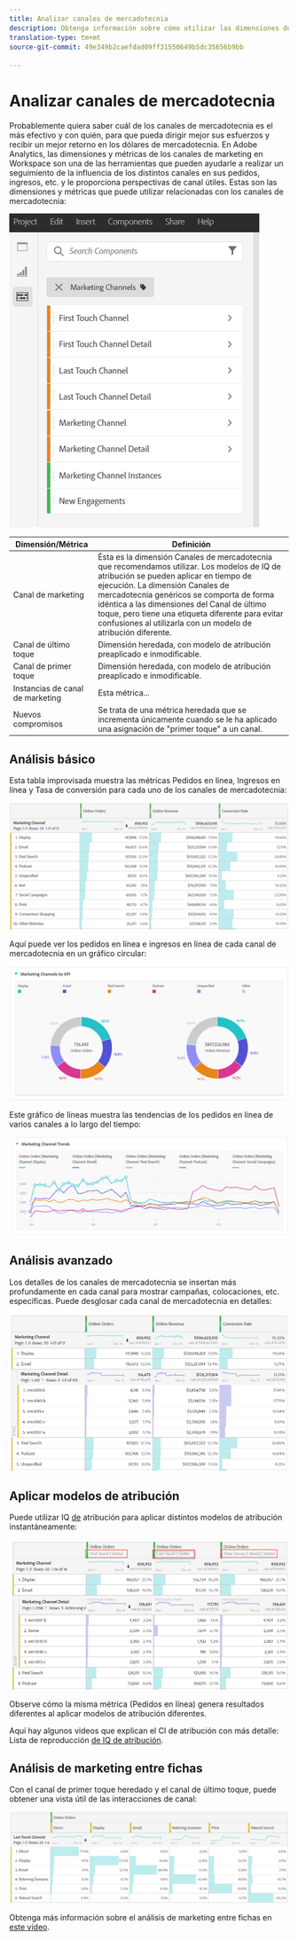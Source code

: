 ```yaml
---
title: Analizar canales de mercadotecnia
description: Obtenga información sobre cómo utilizar las dimensiones de los canales de mercadotecnia en Workspace.
translation-type: tm+mt
source-git-commit: 49e349b2caefdad09ff31550649b5dc35656b9bb

---
```



# Analizar canales de mercadotecnia

Probablemente quiera saber cuál de los canales de mercadotecnia es el más efectivo y con quién, para que pueda dirigir mejor sus esfuerzos y recibir un mejor retorno en los dólares de mercadotecnia. En Adobe Analytics, las dimensiones y métricas de los canales de marketing en Workspace son una de las herramientas que pueden ayudarle a realizar un seguimiento de la influencia de los distintos canales en sus pedidos, ingresos, etc. y le proporciona perspectivas de canal útiles. Estas son las dimensiones y métricas que puede utilizar relacionadas con los canales de mercadotecnia:

![](assets/mc-dims.png)

| Dimensión/Métrica | Definición |
|---|---|
| Canal de marketing | Ésta es la dimensión Canales de mercadotecnia que recomendamos utilizar. Los modelos de IQ de atribución se pueden aplicar en tiempo de ejecución. La dimensión Canales de mercadotecnia genéricos se comporta de forma idéntica a las dimensiones del Canal de último toque, pero tiene una etiqueta diferente para evitar confusiones al utilizarla con un modelo de atribución diferente. |
| Canal de último toque | Dimensión heredada, con modelo de atribución preaplicado e inmodificable. |
| Canal de primer toque | Dimensión heredada, con modelo de atribución preaplicado e inmodificable. |
| Instancias de canal de marketing | Esta métrica... |
| Nuevos compromisos | Se trata de una métrica heredada que se incrementa únicamente cuando se le ha aplicado una asignación de &quot;primer toque&quot; a un canal. |

## Análisis básico

Esta tabla improvisada muestra las métricas Pedidos en línea, Ingresos en línea y Tasa de conversión para cada uno de los canales de mercadotecnia:

![](assets/mc-viz1.png)

Aquí puede ver los pedidos en línea e ingresos en línea de cada canal de mercadotecnia en un gráfico circular:

![](assets/mc-viz2.png)

Este gráfico de líneas muestra las tendencias de los pedidos en línea de varios canales a lo largo del tiempo:

![](assets/mc-viz3.png)

## Análisis avanzado

Los detalles de los canales de mercadotecnia se insertan más profundamente en cada canal para mostrar campañas, colocaciones, etc. específicas. Puede desglosar cada canal de mercadotecnia en detalles:

![](assets/mc-viz4.png)

## Aplicar modelos de atribución

Puede utilizar IQ [de](https://docs.adobe.com/content/help/en/analytics/analyze/analysis-workspace/panels/attribution/use-attribution.html) atribución para aplicar distintos modelos de atribución instantáneamente:

![](assets/mc-viz5.png)

Observe cómo la misma métrica (Pedidos en línea) genera resultados diferentes al aplicar modelos de atribución diferentes.

Aquí hay algunos videos que explican el CI de atribución con más detalle: Lista de reproducción [de IQ de atribución](https://www.youtube.com/playlist?list=PL2tCx83mn7GuDzYEZ8jQlaScruZr3tBTR).

## Análisis de marketing entre fichas

Con el canal de primer toque heredado y el canal de último toque, puede obtener una vista útil de las interacciones de canal:

![](assets/mc-viz6.png)

Obtenga más información sobre el análisis de marketing entre fichas en [este vídeo](https://www.youtube.com/watch?v=M3EOdONa-3E).